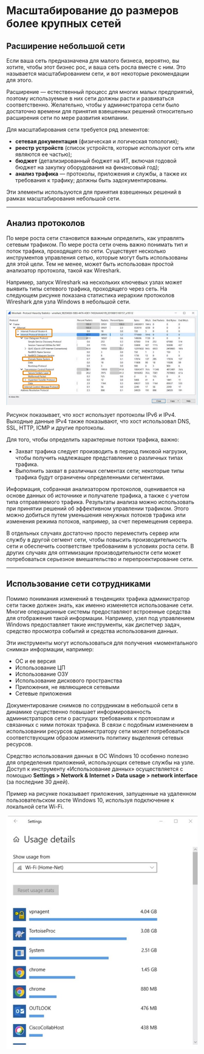# Масштабирование до размеров более крупных сетей

<!-- 17.3.1 -->

## Расширение небольшой сети

Если ваша сеть предназначена для малого бизнеса, вероятно, вы хотите, чтобы этот бизнес рос, и ваша сеть росла вместе с ним. Это называется масштабированием сети, и вот некоторые рекомендации для этого.

Расширение — естественный процесс для многих малых предприятий, поэтому используемые в них сети должны расти и развиваться соответственно. Желательно, чтобы у администратора сети было достаточно времени для принятия взвешенных решений относительно расширения сети по мере развития компании.

Для масштабирования сети требуется ряд элементов:

- **сетевая документация** (физическая и логическая топология);
- **реестр устройств** (список устройств, которые используют сеть или являются ее частью);
- **бюджет** (детализированный бюджет на ИТ, включая годовой бюджет на закупку оборудования на финансовый год);
- **анализ трафика** — протоколы, приложения и службы, а также их требования к трафику; должны быть задокументированы.

Эти элементы используются для принятия взвешенных решений в рамках масштабирования небольшой сети.

***

<!-- 17.3.2 -->

## Анализ протоколов

По мере роста сети становится важным определить, как управлять сетевым трафиком. По мере роста сети очень важно понимать тип и поток трафика, проходящего по сети. Существует несколько инструментов управления сетью, которые могут быть использованы для этой цели. Тем не менее, может быть использован простой анализатор протокола, такой как Wireshark.

Например, запуск Wireshark на нескольких ключевых узлах может выявить типы сетевого трафика, проходящего через сеть. На следующем рисунке показана статистика иерархии протоколов Wireshark для узла Windows в небольшой сети.

![](./assets/17.3.2.jpg)
<!-- /courses/itn-dl/aeeda3d0-34fa-11eb-ad9a-f74babed41a6/af2555a4-34fa-11eb-ad9a-f74babed41a6/assets/2e8b24e2-1c25-11ea-81a0-ffc2c49b96bc.svg -->
Рисунок  показывает, что хост использует протоколы IPv6 и IPv4. Выходные данные IPv4 также показывают, что хост использовал DNS, SSL, HTTP, ICMP и другие протоколы.

Для того, чтобы определить характерные потоки трафика, важно:

- Захват трафика следует производить в период пиковой нагрузки, чтобы получить надлежащее представление о различных типах трафика.
- Выполнить захват в различных сегментах сети; некоторые типы трафика будут ограничены определенными сегментами.

Информация, собранная анализатором протоколов, оценивается на основе данных об источнике и получателе трафика, а также с учетом типа отправляемого трафика. Результаты анализа можно использовать при принятии решений об эффективном управлении трафиком. Этого можно добиться путем уменьшения ненужных потоков трафика или изменения режима потоков, например, за счет перемещения сервера.

В отдельных случаях достаточно просто переместить сервер или службу в другой сегмент сети, чтобы повысить производительность сети и обеспечить соответствие требованиям в условиях роста сети. В других случаях для оптимизации производительности сети может потребоваться серьезное вмешательство и перепроектирование сети.

***

<!-- 17.3.3 -->

## Использование сети сотрудниками

Помимо понимания изменений в тенденциях трафика администратор сети также должен знать, как именно изменяется использование сети. Многие операционные системы предоставляют встроенные средства для отображения такой информации. Например, узел под управлением Windows предоставляет такие инструменты, как диспетчер задач, средство просмотра событий и средства использования данных.

Эти инструменты могут использоваться для получения «моментального снимка» информации, например:

- ОС и ее версия
- Использование ЦП
- Использование ОЗУ
- Использование дискового пространства
- Приложения, не являющиеся сетевыми
- Сетевые приложения

Документирование снимков по сотрудникам в небольшой сети в динамике существенно повышает информированность администраторов сети о растущих требованиях к протоколам и связанных с ними потоках трафика. В связи с подобным изменением в использовании ресурсов администратору сети может потребоваться соответствующим образом изменить политику выделения сетевых ресурсов.

Средство использования данных в ОС Windows 10 особенно полезно для определения приложений, использующих сетевые службы на узле. Доступ к инструменту «Использование данных» осуществляется с помощью **Settings > Network & Internet > Data usage > network interface** (за последние 30 дней).

Пример на рисунке показывает приложения, запущенные на удаленном пользовательском хосте Windows 10, используя подключение к локальной сети Wi-Fi.

![](./assets/17.3.3.jpg)
<!-- /courses/itn-dl/aeeda3d0-34fa-11eb-ad9a-f74babed41a6/af2555a4-34fa-11eb-ad9a-f74babed41a6/assets/2e8b7300-1c25-11ea-81a0-ffc2c49b96bc.svg -->

<!-- 17.3.4 quiz -->